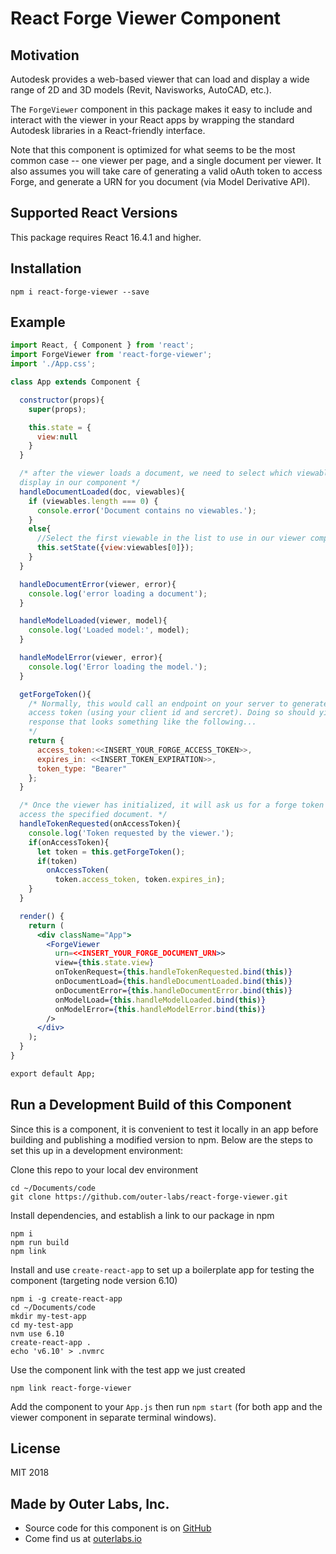 # React Forge Viewer Component

## Motivation
Autodesk provides a web-based viewer that can load and display a wide range of
2D and 3D models (Revit, Navisworks, AutoCAD, etc.).

The `ForgeViewer` component in this package makes it easy to include and
interact with the viewer in your React apps by wrapping the standard Autodesk
libraries in a React-friendly interface.

Note that this component is optimized for what seems to be the most common case
-- one viewer per page, and a single document per viewer. It also assumes you
will take care of generating a valid oAuth token to access Forge, and generate a
URN for you document (via Model Derivative API).

## Supported React Versions
This package requires React 16.4.1 and higher.

## Installation

`npm i react-forge-viewer --save`

## Example
```jsx
import React, { Component } from 'react';
import ForgeViewer from 'react-forge-viewer';
import './App.css';

class App extends Component {

  constructor(props){
    super(props);

    this.state = {
      view:null
    }
  }

  /* after the viewer loads a document, we need to select which viewable to
  display in our component */
  handleDocumentLoaded(doc, viewables){
    if (viewables.length === 0) {
      console.error('Document contains no viewables.');
    }
    else{
      //Select the first viewable in the list to use in our viewer component
      this.setState({view:viewables[0]});
    }
  }

  handleDocumentError(viewer, error){
    console.log('error loading a document');
  }

  handleModelLoaded(viewer, model){
    console.log('Loaded model:', model);
  }

  handleModelError(viewer, error){
    console.log('Error loading the model.');
  }

  getForgeToken(){
    /* Normally, this would call an endpoint on your server to generate a public
    access token (using your client id and sercret). Doing so should yield a
    response that looks something like the following...
    */
    return {
      access_token:<<INSERT_YOUR_FORGE_ACCESS_TOKEN>>,
      expires_in: <<INSERT_TOKEN_EXPIRATION>>,
      token_type: "Bearer"
    };
  }

  /* Once the viewer has initialized, it will ask us for a forge token so it can
  access the specified document. */
  handleTokenRequested(onAccessToken){
    console.log('Token requested by the viewer.');
    if(onAccessToken){
      let token = this.getForgeToken();
      if(token)
        onAccessToken(
          token.access_token, token.expires_in);
    }
  }

  render() {
    return (
      <div className="App">
        <ForgeViewer
          urn=<<INSERT_YOUR_FORGE_DOCUMENT_URN>>
          view={this.state.view}
          onTokenRequest={this.handleTokenRequested.bind(this)}
          onDocumentLoad={this.handleDocumentLoaded.bind(this)}
          onDocumentError={this.handleDocumentError.bind(this)}
          onModelLoad={this.handleModelLoaded.bind(this)}
          onModelError={this.handleModelError.bind(this)}
        />
      </div>
    );
  }
}

export default App;
```

## Run a Development Build of this Component
Since this is a component, it is convenient to test it locally in an app before
building and publishing a modified version to npm. Below are the steps to set
this up in a development environment:

Clone this repo to your local dev environment
```console
cd ~/Documents/code
git clone https://github.com/outer-labs/react-forge-viewer.git
```

Install dependencies, and establish a link to our package in npm
```console
npm i
npm run build
npm link
```

Install and use `create-react-app` to set up a boilerplate app for testing the
component (targeting node version 6.10)
```console
npm i -g create-react-app
cd ~/Documents/code
mkdir my-test-app
cd my-test-app
nvm use 6.10
create-react-app .
echo 'v6.10' > .nvmrc
```

Use the component link with the test app we just created
```console
npm link react-forge-viewer
```

Add the component to your `App.js` then run `npm start` (for both app and the
viewer component in separate terminal windows).

## License
MIT 2018

## Made by Outer Labs, Inc.
* Source code for this component is on [GitHub](https://github.com/outer-labs/react-forge-viewer)
* Come find us at [outerlabs.io](http://outerlabs.io)
